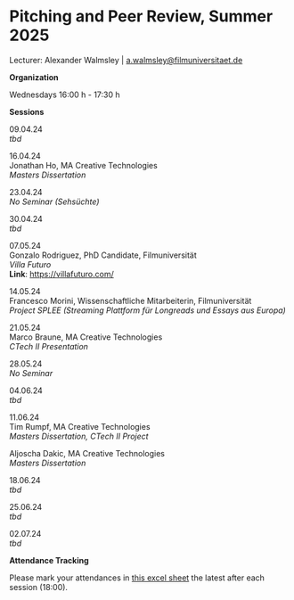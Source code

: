 # Pitching and Peer Review, Summer 2025

Lecturer: Alexander Walmsley | a.walmsley@filmuniversitaet.de  

**Organization**  

Wednesdays 16:00 h - 17:30 h  

**Sessions**  
  
09.04.24  
_tbd_  
  
16.04.24  
Jonathan Ho, MA Creative Technologies  
_Masters Dissertation_  
  
23.04.24  
_No Seminar (Sehsüchte)_  
  
30.04.24  
_tbd_  
  
07.05.24  
Gonzalo Rodriguez, PhD Candidate, Filmuniversität  
_Villa Futuro_  
**Link**: https://villafuturo.com/ 
  
14.05.24  
Francesco Morini, Wissenschaftliche Mitarbeiterin, Filmuniversität  
_Project SPLEE (Streaming Plattform für Longreads und Essays aus Europa)_  

21.05.24  
Marco Braune, MA Creative Technologies  
_CTech II Presentation_  
  
28.05.24  
_No Seminar_  
  
04.06.24  
_tbd_  
  
11.06.24  
Tim Rumpf, MA Creative Technologies  
_Masters Dissertation, CTech II Project_  

Aljoscha Dakic, MA Creative Technologies  
_Masters Dissertation_  
  
18.06.24  
_tbd_  
  
25.06.24  
_tbd_  
  
02.07.24   
_tbd_  
  
**Attendance Tracking**  

Please mark your attendances in [this excel sheet](https://owncloud.gwdg.de/index.php/s/oSiOlycWlco4ZMj) the latest after each session (18:00).
